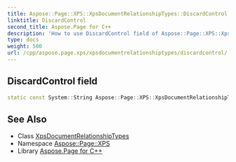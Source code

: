 ```yaml
---
title: Aspose::Page::XPS::XpsDocumentRelationshipTypes::DiscardControl field
linktitle: DiscardControl
second_title: Aspose.Page for C++
description: 'How to use DiscardControl field of Aspose::Page::XPS::XpsDocumentRelationshipTypes class in C++.'
type: docs
weight: 500
url: /cpp/aspose.page.xps/xpsdocumentrelationshiptypes/discardcontrol/
---
```

## DiscardControl field




```cpp
static const System::String Aspose::Page::XPS::XpsDocumentRelationshipTypes::DiscardControl
```

## See Also

* Class [XpsDocumentRelationshipTypes](../)
* Namespace [Aspose::Page::XPS](../../)
* Library [Aspose.Page for C++](../../../)
